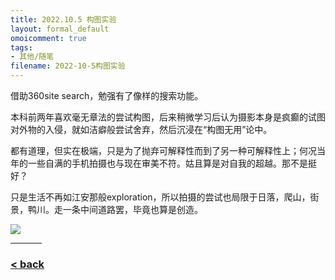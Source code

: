 ```yaml
---
title: 2022.10.5 构图实验
layout: formal_default
omoicomment: true
tags:
- 其他/随笔
filename: 2022-10-5构图实验
---
```


借助360site search，勉强有了像样的搜索功能。

本科前两年喜欢毫无章法的尝试构图，后来稍微学习后认为摄影本身是疯癫的试图对外物的入侵，就如洁癖般尝试舍弃，然后沉浸在“构图无用”论中。

都有道理，但实在极端，只是为了抛弃可解释性而到了另一种可解释性上；何况当年的一些自满的手机拍摄也与现在审美不符。姑且算是对自我的超越。那不是挺好？

只是生活不再如江安那般exploration，所以拍摄的尝试也局限于日落，爬山，街景，鸭川。走一条中间道路罢，毕竟也算是创造。

<img src="https://drive.google.com/thumbnail?id=1vd5HKrtx7onJtZiNdXGM0AQnF1Rp5A0m&sz=w800" />
<hr style="width:50px;text-align:left;margin-left:0">
  
### [< back](https://wzetto.github.io/wz369.github.io/omoi_main/omoi.html)

<!-- <script>
  window.onload = function(){
    let txt = document.getElementById("side_text");
    txt.innerHTML = "关灯，享受今年最后几次夕烧";
  }
</script> -->
  
